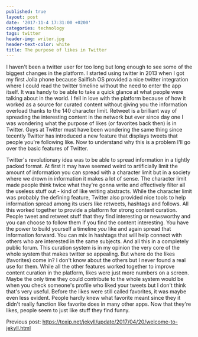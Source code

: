 ```yaml
---
published: true
layout: post
date: '2017-11-4 17:31:00 +0200'
categories: technology
tags: twitter
header-img: writer.jpg
header-text-color: white
title: The purpose of likes in Twitter
---
```

I haven't been a twitter user for too long but long enough to see some of the biggest changes in the platform. I started using twitter in 2013 when I got my first Jolla phone because Sailfish OS provided a nice twitter integration where I could read the twitter timeline without the need to enter the app itself. It was handy to be able to take a quick glance at what people were talking about in the world. I fell in love with the platform because of how it worked as a source for curated content without giving you the information overload thanks to the 140 character limit. Retweet is a brilliant way of spreading the interesting content in the network but ever since day one I was wondering what the purpose of likes (or favorites back then) is in Twitter. Guys at Twitter must have been wondering the same thing since tecently Twitter has introduced a new feature that displays tweets that people you're following like. Now to understand why this is a problem I'll go over the basic features of Twitter.

Twitter's revolutionary idea was to be able to spread information in a tightly packed format. At first it may have seemed weird to artificially limit the amount of information you can spread with a character limit but in a society where we drown in information it makes a lot of sense. The character limit made people think twice what they're gonna write and effectively filter all the useless stuff out - kind of like writing abstracts. While the character limit was probably the defining feature, Twitter also provided nice tools to help information spread among its users like retweets, hashtags and follows. All this worked together to provide a platform for strong content curation. People tweet and retweet stuff that they find interesting or newsworthy and you can choose to follow them if you find the content interesting. You have the power to build yourself a timeline _you_ like and again spread that information forward. You can mix in hashtags that will help connect with others who are interested in the same subjects. And all this in a completely public forum. This curation system is in my opinion the very core of the whole system that makes twitter so appealing. But where do the likes (favorites) come in? I don't know about the others but I never found a real use for them. While all the other features worked together to improve content curation in the platform, likes were just more numbers on a screen. Maybe the only time they could contribute to the whole system would be when you check someone's profile who liked your tweets but I don't think that's very useful. Before the likes were still called favorites, it was maybe even less evident. People hardly knew what favorite meant since they it didn't really function like favorite does in many other apps. Now that they're likes, people seem to just like stuff they find funny.

Previous post:
https://toxip.net/jekyll/update/2017/04/20/welcome-to-jekyll.html